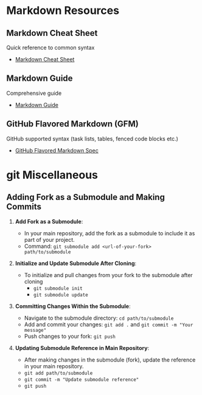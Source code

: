 # Markdown Resources

## Markdown Cheat Sheet

Quick reference to common syntax

- [Markdown Cheat Sheet](https://www.markdownguide.org/cheat-sheet/)

## Markdown Guide

Comprehensive guide

- [Markdown Guide](https://www.markdownguide.org)

## GitHub Flavored Markdown (GFM)

GitHub supported syntax (task lists, tables, fenced code blocks etc.)

- [GitHub Flavored Markdown Spec](https://github.github.com/gfm/)


# git Miscellaneous

## Adding Fork as a Submodule and Making Commits
1. **Add Fork as a Submodule**:
   - In your main repository, add the fork as a submodule to include it as part of your project.
   - Command: `git submodule add <url-of-your-fork> path/to/submodule`

2. **Initialize and Update Submodule After Cloning**:
   - To initialize and pull changes from your fork to the submodule after cloning 
     - `git submodule init`
     - `git submodule update`

3. **Committing Changes Within the Submodule**:
   - Navigate to the submodule directory: `cd path/to/submodule`
   - Add and commit your changes: `git add .` and `git commit -m "Your message"`
   - Push changes to your fork: `git push`

4. **Updating Submodule Reference in Main Repository**:
   - After making changes in the submodule (fork), update the reference in your main repository.
   - `git add path/to/submodule`
   - `git commit -m "Update submodule reference"`
   - `git push`
